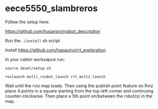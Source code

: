 # eece5550_slambreros
Follow the setup here: 

https://github.com/husarion/rosbot_description

Run the `./install` sh script

Install https://github.com/hasauino/rrt_exploration

In your catkin worksapce run:

`source devel/setup.sh`

`roslaunch multi_rosbot_launch rrt_multi.launch`

Wait until the rviz map loads. Then using the publish point feature on Rviz place 4 points in a square starting from the top-left corner and continuing counter-clockwise. Then place a 5th point on/between the robot(s) in the map.



